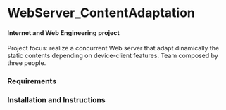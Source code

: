 # WebServer_ContentAdaptation

#### Internet and Web Engineering project

Project focus: realize a concurrent Web server that adapt dinamically the static contents depending on device-client features.
Team composed by three people.

### Requirements

### Installation and Instructions
